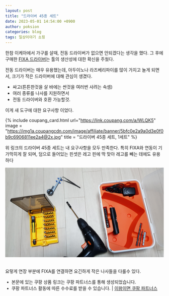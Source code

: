 ```yaml
---
layout: post
title: "드라이버 45종 세트"
date: 2023-05-01 14:54:00 +0900
author: poksion
categories: blog
tags: 일상이야기 쇼핑
---
```


한참 이케아에서 가구를 살때, 전동 드라이버가 없으면 안되겠다는 생각을 했다. 그 후에 구매한 [FIXA 드라이버](https://www.ikea.com/kr/ko/p/fixa-screwdriver-drill-li-ion-00296681/)는 툴의 생산성에 대한 확신을 주웠다.

전동 드라이버는 매우 유용했는데, 아두이노나 라즈베리파이를 많이 가지고 놀게 되면서, 크기가 작은 드라이버에 대해 관심이 생겼다.

* 싸고(튼튼한것을 살 바에는 싼것을 여러번 사려는 속셈)
* 여러 종류를 나사를 지원하면서
* 전동 드라이버와 호환 가능할것.

이게 새 도구에 대한 요구사항 이었다.

{% include coupang_card.html url="https://link.coupang.com/a/WLQK5" image = "https://img1a.coupangcdn.com/image/affiliate/banner/5bfc0e2a9a0d3e0f0b9c6906811ee2a4@2x.jpg" title = "드라이버 45종 세트, 1세트" %}
<br/>

위 링크의 드라이버 45종 세트는 내 요구사항을 모두 만족한다. 특히 FIXA와 연동이 기가막히게 잘 되며, 덤으로 들어있는 핀셋은 레고 핀에 딱 맞아 레고를 빼는 데에도 유용하다

<div align="center"><img src="/assets/img/post/driver-tools.jpg" style="width: 600px;" /></div>
<br/>

요렇게 연장 부분에 FIXA를 연결하면 요긴하게 작은 나사들을 다룰수 있다.

&nbsp;• &nbsp;본문에 있는 쿠팡 상품 링크는 쿠팡 파트너스를 통해 생성되었습니다. <br/>
&nbsp;• &nbsp;쿠팡 파트너스 활동에 따른 수수료를 받을 수 있습니다. | [이왕이면 쿠팡 파트너스](/blog/2023/05/01/이왕이면-쿠팡-파트너스.html)